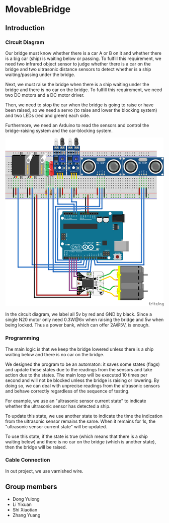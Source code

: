 # MovableBridge

## Introduction

### Circuit Diagram

Our bridge must know whether there is a car A or B on it and whether there is a big car (ship) is waiting below or passing. To fulfill this requirement, we need two infrared object sensor to judge whether there is a car on the bridge and two ultrasonic distance sensors to detect whether is a ship waiting/passing under the bridge.

Next, we must raise the bridge when there is a ship waiting under the bridge and there is no car on the bridge. To fulfill this requirement, we need two DC motors and a DC motor driver.

Then, we need to stop the car when the bridge is going to raise or have been raised, so we need a servo (to raise and lower the blocking system) and two LEDs (red and green) each side.

Furthermore, we need an Arduino to read the sensors and control the bridge-raising system and the car-blocking system.

![](https://raw.githubusercontent.com/zyayoung/MovableBridge/master/cable_connection.png?token=AGkZAypo4t3WaviW3AHfkFnpgQ2Oi9qrks5bxa9MwA%3D%3D)

In the circuit diagram, we label all 5v by red and GND by black. Since a single N20 motor only need 0.3W@6v when raising the bridge and 5w when being locked. Thus a power bank, which can offer 2A@5V, is enough.

### Programming

The main logic is that we keep the bridge lowered unless there is a ship waiting below and there is no car on the bridge.

We designed the program to be an automaton: it saves some states (flags) and update these states due to the readings from the sensors and take action due to the states. The main loop will be executed 10 times per second and will not be blocked unless the bridge is raising or lowering. By doing so, we can deal with unprecise readings from the ultrasonic sensors and behave correctly regardless of the sequence of testing.

For example, we use an "ultrasonic sensor current state" to indicate whether the ultrasonic sensor has detected a ship.

To update this state, we use another state to indicate the time the indication from the ultrasonic sensor remains the same. When it remains for 1s, the "ultrasonic sensor current state" will be updated.

To use this state, if the state is true (which means that there is a ship waiting below) and there is no car on the bridge (which is another state), then the bridge will be raised.

### Cable Connection

In out project, we use varnished wire.

## Group members

- Dong Yulong
- Li Yixuan
- Shi Xiaotian
- Zhang Yuang
